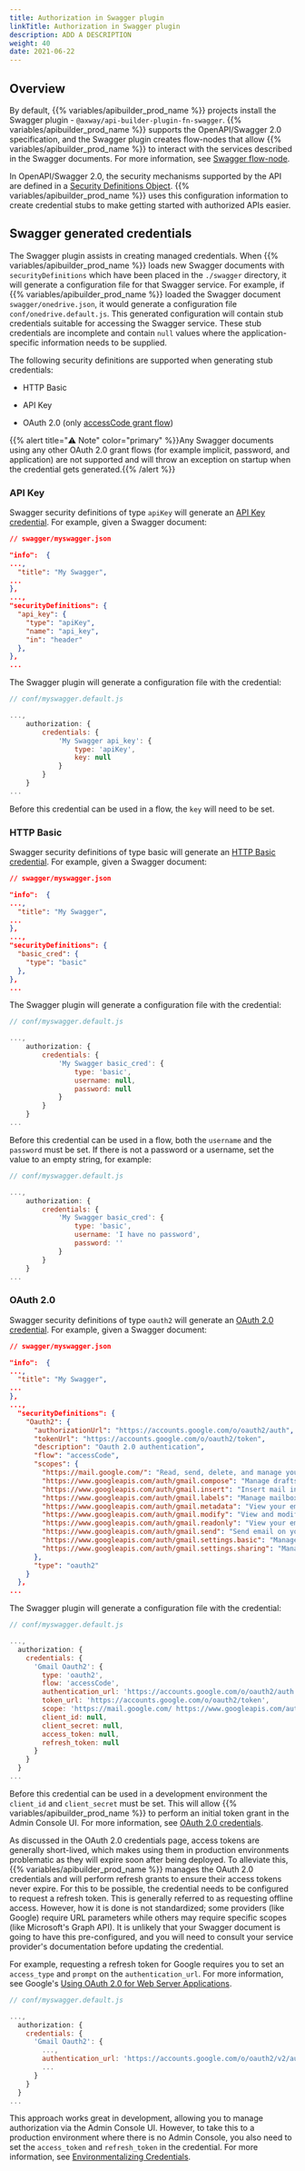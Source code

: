 ```yaml
---
title: Authorization in Swagger plugin
linkTitle: Authorization in Swagger plugin
description: ADD A DESCRIPTION
weight: 40
date: 2021-06-22
---
```


## Overview

By default, {{% variables/apibuilder_prod_name %}} projects install the Swagger plugin - `@axway/api-builder-plugin-fn-swagger`. {{% variables/apibuilder_prod_name %}} supports the OpenAPI/Swagger 2.0 specification, and the Swagger plugin creates flow-nodes that allow {{% variables/apibuilder_prod_name %}} to interact with the services described in the Swagger documents. For more information, see [Swagger flow-node](/docs/developer_guide/flows/flow-nodes/swagger_flow-node/).

In OpenAPI/Swagger 2.0, the security mechanisms supported by the API are defined in a [Security Definitions Object](https://github.com/OAI/OpenAPI-Specification/blob/master/versions/2.0.md#security-definitions-object). {{% variables/apibuilder_prod_name %}} uses this configuration information to create credential stubs to make getting started with authorized APIs easier.

## Swagger generated credentials

The Swagger plugin assists in creating managed credentials. When {{% variables/apibuilder_prod_name %}} loads new Swagger documents with `securityDefinitions` which have been placed in the `./swagger` directory, it will generate a configuration file for that Swagger service. For example, if {{% variables/apibuilder_prod_name %}} loaded the Swagger document `swagger/onedrive.json`, it would generate a configuration file `conf/onedrive.default.js`. This generated configuration will contain stub credentials suitable for accessing the Swagger service. These stub credentials are incomplete and contain `null` values where the application-specific information needs to be supplied.

The following security definitions are supported when generating stub credentials:

* HTTP Basic

* API Key

* OAuth 2.0 (only [accessCode grant flow](https://github.com/OAI/OpenAPI-Specification/blob/master/versions/2.0.md#security-scheme-object))

{{% alert title="⚠️ Note" color="primary" %}}Any Swagger documents using any other OAuth 2.0 grant flows (for example implicit, password, and application) are not supported and will throw an exception on startup when the credential gets generated.{{% /alert %}}

### API Key

Swagger security definitions of type `apiKey` will generate an [API Key credential](/docs/developer_guide/credentials/configuring_credentials/api_key_credentials/). For example, given a Swagger document:

```json
// swagger/myswagger.json

"info":  {
...,
  "title": "My Swagger",
...
},
...,
"securityDefinitions": {
  "api_key": {
    "type": "apiKey",
    "name": "api_key",
    "in": "header"
  },
},
...
```

The Swagger plugin will generate a configuration file with the credential:

```javascript
// conf/myswagger.default.js

...,
    authorization: {
        credentials: {
            'My Swagger api_key': {
                type: 'apiKey',
                key: null
            }
        }
    }
...
```

Before this credential can be used in a flow, the `key` will need to be set.

### HTTP Basic

Swagger security definitions of type basic will generate an [HTTP Basic credential](/docs/developer_guide/credentials/configuring_credentials/http_basic_credentials/). For example, given a Swagger document:

```json
// swagger/myswagger.json

"info":  {
...,
  "title": "My Swagger",
...
},
...,
"securityDefinitions": {
  "basic_cred": {
    "type": "basic"
  },
},
...
```

The Swagger plugin will generate a configuration file with the credential:

```javascript
// conf/myswagger.default.js

...,
    authorization: {
        credentials: {
            'My Swagger basic_cred': {
                type: 'basic',
                username: null,
                password: null
            }
        }
    }
...
```

Before this credential can be used in a flow, both the `username` and the `password` must be set. If there is not a password or a username, set the value to an empty string, for example:

```javascript
// conf/myswagger.default.js

...,
    authorization: {
        credentials: {
            'My Swagger basic_cred': {
                type: 'basic',
                username: 'I have no password',
                password: ''
            }
        }
    }
...
```

### OAuth 2.0

Swagger security definitions of type `oauth2` will generate an [OAuth 2.0 credential](/docs/developer_guide/credentials/configuring_credentials/oauth_2.0_credentials/). For example, given a Swagger document:

```json
// swagger/myswagger.json

"info":  {
...,
  "title": "My Swagger",
...
},
...,
  "securityDefinitions": {
    "Oauth2": {
      "authorizationUrl": "https://accounts.google.com/o/oauth2/auth",
      "tokenUrl": "https://accounts.google.com/o/oauth2/token",
      "description": "Oauth 2.0 authentication",
      "flow": "accessCode",
      "scopes": {
        "https://mail.google.com/": "Read, send, delete, and manage your email",
        "https://www.googleapis.com/auth/gmail.compose": "Manage drafts and send emails",
        "https://www.googleapis.com/auth/gmail.insert": "Insert mail into your mailbox",
        "https://www.googleapis.com/auth/gmail.labels": "Manage mailbox labels",
        "https://www.googleapis.com/auth/gmail.metadata": "View your email message metadata such as labels and headers, but not the email body",
        "https://www.googleapis.com/auth/gmail.modify": "View and modify but not delete your email",
        "https://www.googleapis.com/auth/gmail.readonly": "View your email messages and settings",
        "https://www.googleapis.com/auth/gmail.send": "Send email on your behalf",
        "https://www.googleapis.com/auth/gmail.settings.basic": "Manage your basic mail settings",
        "https://www.googleapis.com/auth/gmail.settings.sharing": "Manage your sensitive mail settings, including who can manage your mail"
      },
      "type": "oauth2"
    }
  },
...
```

The Swagger plugin will generate a configuration file with the credential:

```javascript
// conf/myswagger.default.js

...,
  authorization: {
    credentials: {
      'Gmail Oauth2': {
        type: 'oauth2',
        flow: 'accessCode',
        authentication_url: 'https://accounts.google.com/o/oauth2/auth',
        token_url: 'https://accounts.google.com/o/oauth2/token',
        scope: 'https://mail.google.com/ https://www.googleapis.com/auth/gmail.compose https://www.googleapis.com/auth/gmail.insert https://www.googleapis.com/auth/gmail.labels https://www.googleapis.com/auth/gmail.modify https://www.googleapis.com/auth/gmail.readonly https://www.googleapis.com/auth/gmail.send https://www.googleapis.com/auth/gmail.settings.basic https://www.googleapis.com/auth/gmail.settings.sharing',
        client_id: null,
        client_secret: null,
        access_token: null,
        refresh_token: null
      }
    }
  }
...
```

Before this credential can be used in a development environment the `client_id` and `client_secret` must be set. This will allow {{% variables/apibuilder_prod_name %}} to perform an initial token grant in the Admin Console UI. For more information, see [OAuth 2.0 credentials](/docs/developer_guide/credentials/configuring_credentials/oauth_2.0_credentials/).

As discussed in the OAuth 2.0 credentials page, access tokens are generally short-lived, which makes using them in production environments problematic as they will expire soon after being deployed. To alleviate this, {{% variables/apibuilder_prod_name %}} manages the OAuth 2.0 credentials and will perform refresh grants to ensure their access tokens never expire. For this to be possible, the credential needs to be configured to request a refresh token. This is generally referred to as requesting offline access. However, how it is done is not standardized; some providers (like Google) require URL parameters while others may require specific scopes (like Microsoft's Graph API). It is unlikely that your Swagger document is going to have this pre-configured, and you will need to consult your service provider's documentation before updating the credential.

For example, requesting a refresh token for Google requires you to set an `access_type` and `prompt` on the `authentication_url`. For more information, see Google's [Using OAuth 2.0 for Web Server Applications](https://developers.google.com/identity/protocols/OAuth2WebServer).

```javascript
// conf/myswagger.default.js

...,
  authorization: {
    credentials: {
      'Gmail Oauth2': {
        ...,
        authentication_url: 'https://accounts.google.com/o/oauth2/v2/auth?access_type=offline&prompt=consent',
        ...
      }
    }
  }
...
```

This approach works great in development, allowing you to manage authorization via the Admin Console UI. However, to take this to a production environment where there is no Admin Console, you also need to set the `access_token` and `refresh_token` in the credential. For more information, see [Environmentalizing Credentials](/docs/developer_guide/credentials/environmentalizing_credentials/).
